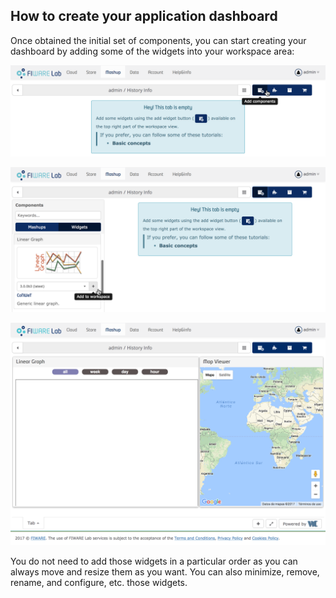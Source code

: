 <hr class="processing" style="display:none"/>
<h2>How to create your application dashboard</h2>

Once obtained the initial set of components, you can start creating your
dashboard by adding some of the widgets into your workspace area:

![](images/building_mashup/add_widget_button.png)

![](images/building_mashup/add_linear_graph.png)

![](images/building_mashup/final_layout.png)

You do not need to add those widgets in a particular order as you can always
move and resize them as you want. You can also minimize, remove, rename, and
configure, etc. those widgets.
